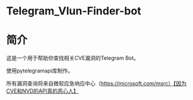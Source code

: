 # Telegram_Vlun-Finder-bot

# 简介
这是一个用于帮助你查找相关CVE漏洞的Telegram Bot。

使用pytelegramapi库制作。

所有漏洞查询将来自微软应急响应中心（https://microsoft.com/msrc）【因为CVE和NVD的API真的恶心人】
